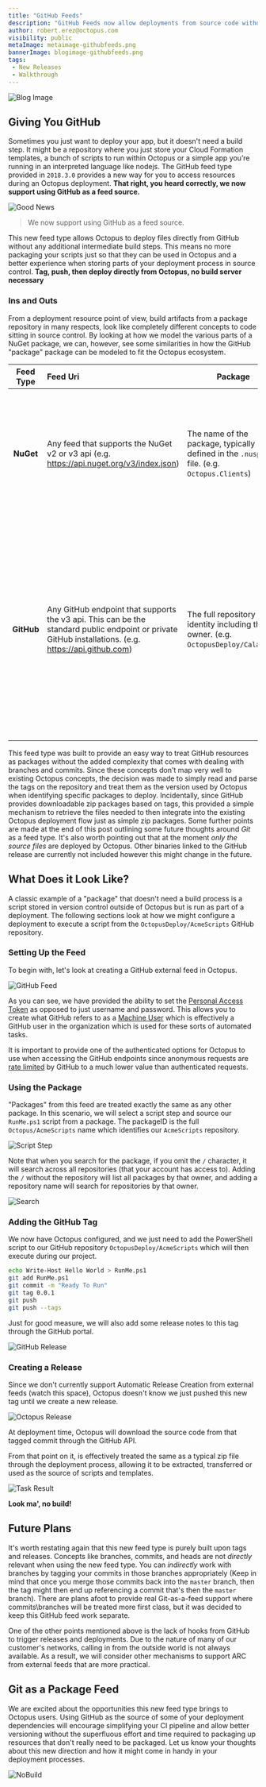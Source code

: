 ```yaml
---
title: "GitHub Feeds"
description: "GitHub Feeds now allow deployments from source code without having to explicitly build packages"
author: robert.erez@octopus.com
visibility: public
metaImage: metaimage-githubfeeds.png
bannerImage: blogimage-githubfeeds.png
tags:
 - New Releases
 - Walkthrough
---
```

![Blog Image](blogimage-githubfeeds.png)

## Giving You GitHub
Sometimes you just want to deploy your app, but it doesn't need a build step. It might be a repository where you just store your Cloud Formation templates, a bunch of scripts to run within Octopus or a simple app you’re running in an interpreted language like nodejs. The GitHub feed type provided in `2018.3.0` provides a new way for you to access resources during an Octopus deployment. **That right, you heard correctly, we now support using GitHub as a feed source.**

![Good News](good_news.jpg)
> We now support using GitHub as a feed source.

This new feed type allows Octopus to deploy files directly from GitHub without any additional intermediate build steps. This means no more packaging your scripts just so that they can be used in Octopus and a better experience when storing parts of your deployment process in source control. **Tag, push, then deploy directly from Octopus, no build server necessary**

### Ins and Outs
From a deployment resource point of view, build artifacts from a package repository in many respects, look like completely different concepts to code sitting in source control. By looking at how we model the various parts of a NuGet package, we can, however, see some similarities in how the GitHub "package" package can be modeled to fit the Octopus ecosystem.

| Feed Type        | Feed Uri           | Package  | Version |
|:-------------:|:-------------| -----|---|
| **NuGet**      | Any feed that supports the NuGet v2 or v3 api (e.g. https://api.nuget.org/v3/index.json) | The name of the package, typically defined in the `.nuspec` file. (e.g. `Octopus.Clients`) |A distinct instance of the package versioned through the `.nuspec` file with the [semver 2](https://semver.org/) version format.|
| **GitHub**      | Any GitHub endpoint that supports the v3 api. This can be the standard public endpoint or private GitHub installations. (e.g. https://api.github.com)   | The full repository identity including the owner. (e.g. `OctopusDeploy/Calamari`) |A distinct tag that can be parsed as a [semver 2](https://semver.org/) version. If a release exists for that tag, then those release notes are shown in Octopus alongside that package in the release details.

This feed type was built to provide an easy way to treat GitHub resources as packages without the added complexity that comes with dealing with branches and commits. Since these concepts don't map very well to existing Octopus concepts, the decision was made to simply read and parse the tags on the repository and treat them as the version used by Octopus when identifying specific packages to deploy. Incidentally, since GitHub provides downloadable zip packages based on tags, this provided a simple mechanism to retrieve the files needed to then integrate into the existing Octopus deployment flow just as simple zip packages. Some further points are made at the end of this post outlining some future thoughts around _Git_ as a feed type. It's also worth pointing out that at the moment _only the source files_ are deployed by Octopus. Other binaries linked to the GitHub release are currently not included however this might change in the future.

## What Does it Look Like?
A classic example of a "package" that doesn't need a build process is a script stored in version control outside of Octopus but is run as part of a deployment. The following sections look at how we might configure a deployment to execute a script from the `OctopusDeploy/AcmeScripts` GitHub repository.

### Setting Up the Feed
To begin with, let's look at creating a GitHub external feed in Octopus.

![GitHub Feed](feed.png)

As you can see, we have provided the ability to set the [Personal Access Token](https://github.com/blog/1509-personal-api-tokens) as opposed to just username and password. This allows you to create what GitHub refers to as a [Machine User](https://developer.github.com/v3/guides/managing-deploy-keys/#machine-users) which is effectively a GitHub user in the organization which is used for these sorts of automated tasks.

It is important to provide one of the authenticated options for Octopus to use when accessing the GitHub endpoints since anonymous requests are [rate limited](https://developer.github.com/v3/#rate-limiting) by GitHub to a much lower value than authenticated requests.

### Using the Package
"Packages" from this feed are treated exactly the same as any other package. In this scenario, we will select a script step and source our `RunMe.ps1` script from a package. The packageID is the full `Octopus/AcmeScripts` name which identifies our `AcmeScripts` repository.

![Script Step](script_step.png)

Note that when you search for the package, if you omit the `/` character, it will search across all repositories (that your account has access to). Adding the `/` without the repository will list all packages by that owner, and adding a repository name will search for repositories by that owner.

![Search](search.gif "width=500")

### Adding the GitHub Tag

We now have Octopus configured, and we just need to add the PowerShell script to our GitHub repository `OctopusDeploy/AcmeScripts` which will then execute during our project.

```bash
echo Write-Host Hello World > RunMe.ps1
git add RunMe.ps1
git commit -m "Ready To Run"
git tag 0.0.1
git push
git push --tags
```

Just for good measure, we will also add some release notes to this tag through the GitHub portal.

![GitHub Release](github_release.png)

### Creating a Release
Since we don't currently support Automatic Release Creation from external feeds (watch this space), Octopus doesn't know we just pushed this new tag until we create a new release.

![Octopus Release](octopus_release.png)

At deployment time, Octopus will download the source code from that tagged commit through the GitHub API.

From that point on it, is effectively treated the same as a typical zip file through the deployment process, allowing it to be extracted, transferred or used as the source of scripts and templates.

![Task Result](task_result.png)

**Look ma', no build!**

## Future Plans
It's worth restating again that this new feed type is purely built upon tags and releases. Concepts like branches, commits, and heads are not _directly_ relevant when using the new feed type. You can _indirectly_ work with branches by tagging your commits in those branches appropriately (Keep in mind that once you merge those commits back into the `master` branch, then the tag might then end up referencing a commit that's then the `master` branch).
There are plans afoot to provide real Git-as-a-feed support where commits\branches will be treated more first class, but it was decided to keep this GitHub feed work separate.

One of the other points mentioned above is the lack of hooks from GitHub to trigger releases and deployments. Due to the nature of many of our customer's networks, calling in from the outside world is not always available. As a result, we will consider other mechanisms to support ARC from external feeds that are more practical.

## Git as a Package Feed
We are excited about the opportunities this new feed type brings to Octopus users. Using GitHub as the source of some of your deployment dependencies will encourage simplifying your CI pipeline and allow better versioning without the superfluous effort and time required to packaging up resources that don't really need to be packaged. Let us know your thoughts about this new direction and how it might come in handy in your deployment processes.

![NoBuild](nobuild.png "width=800")